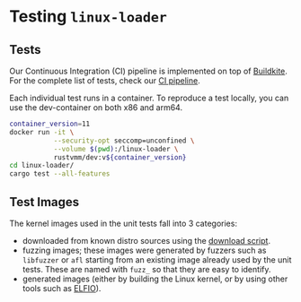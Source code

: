 # Testing `linux-loader`

## Tests

Our Continuous Integration (CI) pipeline is implemented on top of
[Buildkite](https://buildkite.com/).
For the complete list of tests, check our
[CI pipeline](https://buildkite.com/rust-vmm/rust-vmm-ci).

Each individual test runs in a container. To reproduce a test locally, you can
use the dev-container on both x86 and arm64.

```bash
container_version=11
docker run -it \
           --security-opt seccomp=unconfined \
           --volume $(pwd):/linux-loader \
           rustvmm/dev:v${container_version}
cd linux-loader/
cargo test --all-features
```

## Test Images

The kernel images used in the unit tests fall into 3 categories:
- downloaded from known distro sources using the
  [download script](../.buildkite/download_resources.sh).
- fuzzing images; these images were generated by fuzzers such as `libfuzzer` or
  `afl` starting from an existing image already used by the unit tests. These
  are named with `fuzz_` so that they are easy to identify.
- generated images (either by building the Linux kernel, or by using other
  tools such as [ELFIO](https://github.com/serge1/ELFIO)).
